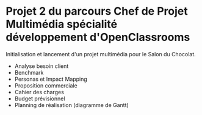 # Projet 2 du parcours Chef de Projet Multimédia spécialité développement d'OpenClassrooms

Initialisation et lancement d'un projet multimédia pour le Salon du Chocolat.
- Analyse besoin client
- Benchmark
- Personas et Impact Mapping
- Proposition commerciale
- Cahier des charges
- Budget prévisionnel
- Planning de réalisation (diagramme de Gantt)

